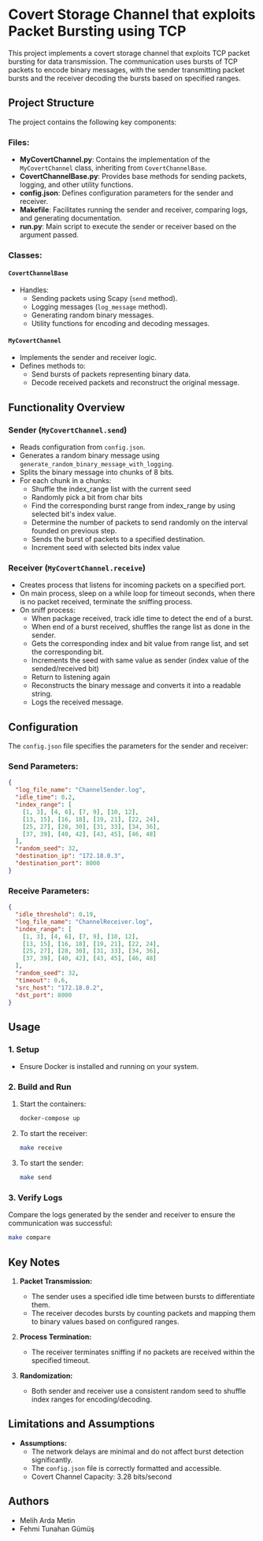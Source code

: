 # Covert Storage Channel that exploits Packet Bursting using TCP

This project implements a covert storage channel that exploits TCP packet bursting for data transmission. The communication uses bursts of TCP packets to encode binary messages, with the sender transmitting packet bursts and the receiver decoding the bursts based on specified ranges.

## Project Structure

The project contains the following key components:

### **Files**:

- **MyCovertChannel.py**: Contains the implementation of the `MyCovertChannel` class, inheriting from `CovertChannelBase`.
- **CovertChannelBase.py**: Provides base methods for sending packets, logging, and other utility functions.
- **config.json**: Defines configuration parameters for the sender and receiver.
- **Makefile**: Facilitates running the sender and receiver, comparing logs, and generating documentation.
- **run.py**: Main script to execute the sender or receiver based on the argument passed.

### **Classes**:

#### `CovertChannelBase`
- Handles:
  - Sending packets using Scapy (`send` method).
  - Logging messages (`log_message` method).
  - Generating random binary messages.
  - Utility functions for encoding and decoding messages.

#### `MyCovertChannel`
- Implements the sender and receiver logic.
- Defines methods to:
  - Send bursts of packets representing binary data.
  - Decode received packets and reconstruct the original message.

## Functionality Overview

### **Sender (`MyCovertChannel.send`)**

- Reads configuration from `config.json`.
- Generates a random binary message using `generate_random_binary_message_with_logging`.
- Splits the binary message into chunks of 8 bits.
- For each chunk in a chunks:
    - Shuffle the index_range list with the current seed
    - Randomly pick a bit from char bits
    - Find the corresponding burst range from index_range by using selected bit's index value.
    - Determine the number of packets to send randomly on the interval founded on previous step.
    - Sends the burst of packets to a specified destination.
    - Increment seed with selected bits index value

### **Receiver (`MyCovertChannel.receive`)**

- Creates process that listens for incoming packets on a specified port.
- On main process, sleep on a while loop for timeout seconds, when there is no packet received, terminate the sniffing process.
- On sniff process:
    - When package received, track idle time to detect the end of a burst.
    - When end of a burst received, shuffles the range list as done in the sender.
    - Gets the corresponding index and bit value from range list, and set the corresponding bit.
    - Increments the seed with same value as sender (index value of the sended/received bit)
    - Return to listening again
    - Reconstructs the binary message and converts it into a readable string.
    - Logs the received message.

## Configuration

The `config.json` file specifies the parameters for the sender and receiver:

### **Send Parameters**:
```json
{
  "log_file_name": "ChannelSender.log",
  "idle_time": 0.2,
  "index_range": [
    [1, 3], [4, 6], [7, 9], [10, 12],
    [13, 15], [16, 18], [19, 21], [22, 24],
    [25, 27], [28, 30], [31, 33], [34, 36],
    [37, 39], [40, 42], [43, 45], [46, 48]
  ],
  "random_seed": 32,
  "destination_ip": "172.18.0.3",
  "destination_port": 8000
}
```

### **Receive Parameters**:
```json
{
  "idle_threshold": 0.19,
  "log_file_name": "ChannelReceiver.log",
  "index_range": [
    [1, 3], [4, 6], [7, 9], [10, 12],
    [13, 15], [16, 18], [19, 21], [22, 24],
    [25, 27], [28, 30], [31, 33], [34, 36],
    [37, 39], [40, 42], [43, 45], [46, 48]
  ],
  "random_seed": 32,
  "timeout": 0.6,
  "src_host": "172.18.0.2",
  "dst_port": 8000
}
```

## Usage

### **1. Setup**
- Ensure Docker is installed and running on your system.

### **2. Build and Run**

1. Start the containers:
   ```bash
   docker-compose up
   ```
2. To start the receiver:
   ```bash
   make receive
   ```
3. To start the sender:
   ```bash
   make send
   ```

### **3. Verify Logs**
Compare the logs generated by the sender and receiver to ensure the communication was successful:
```bash
make compare
```

## Key Notes

1. **Packet Transmission:**
   - The sender uses a specified idle time between bursts to differentiate them.
   - The receiver decodes bursts by counting packets and mapping them to binary values based on configured ranges.

2. **Process Termination:**
   - The receiver terminates sniffing if no packets are received within the specified timeout.

3. **Randomization:**
   - Both sender and receiver use a consistent random seed to shuffle index ranges for encoding/decoding.

## Limitations and Assumptions

- **Assumptions:**
  - The network delays are minimal and do not affect burst detection significantly.
  - The `config.json` file is correctly formatted and accessible.
  - Covert Channel Capacity: 3.28 bits/second


## Authors
- Melih Arda Metin
- Fehmi Tunahan Gümüş
